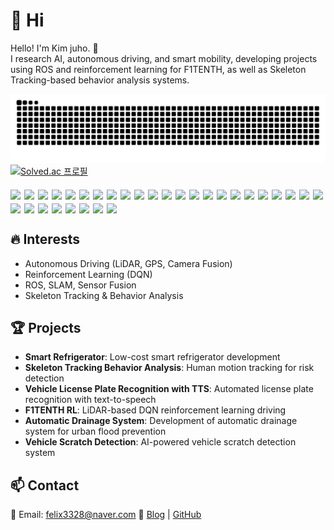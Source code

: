 # 👋 Hi  
Hello! I'm Kim juho. 🚀  
I research AI, autonomous driving, and smart mobility, developing projects using ROS and reinforcement learning for F1TENTH, as well as Skeleton Tracking-based behavior analysis systems.  

<img src="https://github.com/Kimjh01/Kimjh01/blob/output/github-contribution-grid-snake.svg"/>

<div style="display: flex; align-items: flex-start; gap: 20px; flex-wrap: wrap;">
  <!-- 왼쪽 Solved.ac 카드 -->
  <a href="https://solved.ac/felix3328" style="flex-shrink: 0;">
    <img src="http://mazassumnida.wtf/api/v2/generate_badge?boj=felix3328" alt="Solved.ac 프로필"/>
  </a>

  <!-- 오른쪽 배지 묶음 -->
  <div style="display: flex; flex-wrap: wrap; gap: 6px; max-width: 800px;">
    <img src="https://img.shields.io/badge/C-A8B9CC?style=for-the-badge&logo=c&logoColor=white"/>
    <img src="https://img.shields.io/badge/C++-00599C?style=for-the-badge&logo=c%2B%2B&logoColor=white"/>
    <img src="https://img.shields.io/badge/Python-3776AB?style=for-the-badge&logo=python&logoColor=white"/>
    <img src="https://img.shields.io/badge/JavaScript-F7DF1E?style=for-the-badge&logo=javascript&logoColor=black"/>
    <img src="https://img.shields.io/badge/MATLAB-0076A8?style=for-the-badge&logo=mathworks&logoColor=white"/>
    <img src="https://img.shields.io/badge/iOS-000000?style=for-the-badge&logo=ios&logoColor=white"/>
    <img src="https://img.shields.io/badge/PyTorch-EE4C2C?style=for-the-badge&logo=pytorch&logoColor=white"/>
    <img src="https://img.shields.io/badge/Keras-D00000?style=for-the-badge&logo=keras&logoColor=white"/>
    <img src="https://img.shields.io/badge/scikit--learn-F7931E?style=for-the-badge&logo=scikit-learn&logoColor=white"/>
    <img src="https://img.shields.io/badge/OpenCV-5C3EE8?style=for-the-badge&logo=opencv&logoColor=white"/>
    <img src="https://img.shields.io/badge/Jupyter-F37626?style=for-the-badge&logo=jupyter&logoColor=white"/>
    <img src="https://img.shields.io/badge/Anaconda-44A833?style=for-the-badge&logo=anaconda&logoColor=white"/>
    <img src="https://img.shields.io/badge/NumPy-013243?style=for-the-badge&logo=numpy&logoColor=white"/>
    <img src="https://img.shields.io/badge/pandas-150458?style=for-the-badge&logo=pandas&logoColor=white"/>
    <img src="https://img.shields.io/badge/Matplotlib-11557c?style=for-the-badge&logo=matplotlib&logoColor=white"/>
    <img src="https://img.shields.io/badge/HuggingFace-FFAE1A?style=for-the-badge&logo=huggingface&logoColor=white"/>
    <img src="https://img.shields.io/badge/MySQL-4479A1?style=for-the-badge&logo=mysql&logoColor=white"/>
    <img src="https://img.shields.io/badge/MariaDB-003545?style=for-the-badge&logo=mariadb&logoColor=white"/>
    <img src="https://img.shields.io/badge/CMake-064F8C?style=for-the-badge&logo=cmake&logoColor=white"/>
    <img src="https://img.shields.io/badge/Git-F05032?style=for-the-badge&logo=git&logoColor=white"/>
    <img src="https://img.shields.io/badge/GitHub-181717?style=for-the-badge&logo=github&logoColor=white"/>
    <img src="https://img.shields.io/badge/GitLab-FC6D26?style=for-the-badge&logo=gitlab&logoColor=white"/>
    <img src="https://img.shields.io/badge/VS%20Code-007ACC?style=for-the-badge&logo=visualstudiocode&logoColor=white"/>
    <img src="https://img.shields.io/badge/Visual%20Studio-5C2D91?style=for-the-badge&logo=visualstudio&logoColor=white"/>
    <img src="https://img.shields.io/badge/PyCharm-000000?style=for-the-badge&logo=pycharm&logoColor=white"/>
    <img src="https://img.shields.io/badge/Ubuntu-E95420?style=for-the-badge&logo=ubuntu&logoColor=white"/>
    <img src="https://img.shields.io/badge/Windows-0078D6?style=for-the-badge&logo=windows&logoColor=white"/>
    <img src="https://img.shields.io/badge/ROS-22314E?style=for-the-badge&logo=ros&logoColor=white"/>
    <img src="https://img.shields.io/badge/Arduino-00979D?style=for-the-badge&logo=arduino&logoColor=white"/>
    <img src="https://img.shields.io/badge/Raspberry%20Pi-A22846?style=for-the-badge&logo=raspberrypi&logoColor=white"/>
    <img src="https://img.shields.io/badge/Autodesk%20Inventor-0696D7?style=for-the-badge&logo=autodeskinventor&logoColor=white"/>
  </div>
</div>




## 🔥 Interests  
- Autonomous Driving (LiDAR, GPS, Camera Fusion)  
- Reinforcement Learning (DQN)  
- ROS, SLAM, Sensor Fusion  
- Skeleton Tracking & Behavior Analysis  

## 🏆 Projects  
- **Smart Refrigerator**: Low-cost smart refrigerator development
- **Skeleton Tracking Behavior Analysis**: Human motion tracking for risk detection  
- **Vehicle License Plate Recognition with TTS**: Automated license plate recognition with text-to-speech  
- **F1TENTH RL**: LiDAR-based DQN reinforcement learning driving
- **Automatic Drainage System**: Development of automatic drainage system for urban flood prevention  
- **Vehicle Scratch Detection**: AI-powered vehicle scratch detection system  

## 📫 Contact  
📧 Email: felix3328@naver.com
🔗 [Blog](https://velog.io/@felix3328/posts) | [GitHub](https://github.com/Kimjh01)  



